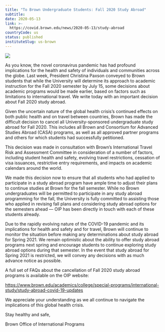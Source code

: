 ```yaml
---
title: "To Brown Undergraduate Students: Fall 2020 Study Abroad"
subtitle: 
date: 2020-05-13
link: >-
  https://covid.brown.edu/news/2020-05-13/study-abroad
countryCode: us
status: published
instituteSlug: us-brown
---
```

![](https://covid.brown.edu/themes/custom/brown/static/apple-touch-icon.png)

As you know, the novel coronavirus pandemic has had profound implications for the health and safety of individuals and communities across the globe. Last week, President Christina Paxson conveyed to Brown students that while the University will determine its approach to academic instruction for the Fall 2020 semester by July 15, some decisions about academic programs would be made earlier, based on factors such as limitations to international travel. We write today with an important decision about Fall 2020 study abroad.

Given the uncertain nature of the global health crisis’s continued effects on both public health and on travel between countries, Brown has made the difficult decision to cancel all University-sponsored undergraduate study abroad for Fall 2020. This includes all Brown and Consortium for Advanced Studies Abroad (CASA) programs, as well as all approved partner programs and others for which students had successfully petitioned.

This decision was made in consultation with Brown’s International Travel Risk and Assessment Committee in consideration of a number of factors, including student health and safety, evolving travel restrictions, cessation of visa issuances, restrictive entry requirements, and impacts on academic calendars around the world.

We made this decision now to ensure that all students who had applied to participate in a study abroad program have ample time to adjust their plans to continue studies at Brown for the fall semester. While no Brown undergraduates will be permitted to participate in any study abroad programming for the fall, the University is fully committed to assisting those who applied in revising fall plans and considering study abroad options for the semesters ahead — OIP has been directly in touch with each of these students already.

Due to the rapidly evolving nature of the COVID-19 pandemic and its implications for health and safety and for travel, Brown will continue to monitor the situation before making any determinations about study abroad for Spring 2021. We remain optimistic about the ability to offer study abroad programs next spring and encourage students to continue exploring study abroad options during that semester. In the event that study abroad for Spring 2021 is restricted, we will convey any decisions with as much advance notice as possible.

A full set of FAQs about the cancellation of Fall 2020 study abroad programs is available on the OIP website:

https://www.brown.edu/academics/college/special-programs/international-study/study-abroad-covid-19-updates

We appreciate your understanding as we all continue to navigate the implications of this global health crisis.

Stay healthy and safe,

Brown Office of International Programs